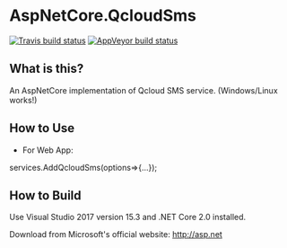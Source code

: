 AspNetCore.QcloudSms
=====================

[![Travis build status](https://img.shields.io/travis/myvas/AspNetCore.QcloudSms.svg?label=travis-ci&style=flat-square&branch=master)](https://travis-ci.org/myvas/AspNetCore.QcloudSms)
[![AppVeyor build status](https://img.shields.io/appveyor/ci/FrankH/AspNetCore-QcloudSms/master.svg?label=appveyor&style=flat-square)](https://ci.appveyor.com/project/FrankH/AspNetCore-QcloudSms)

What is this?
----------------

An AspNetCore implementation of Qcloud SMS service. (Windows/Linux works!)

How to Use
----------------
* For Web App:

services.AddQcloudSms(options=>{...});

How to Build
----------------

Use Visual Studio 2017 version 15.3 and .NET Core 2.0 installed.

Download from Microsoft's official website: http://asp.net
